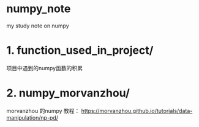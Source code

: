 # numpy_note
my study note on numpy


# 1. function_used_in_project/
   项目中遇到的numpy函数的积累
# 2. numpy_morvanzhou/
   morvanzhou 的numpy 教程：  https://morvanzhou.github.io/tutorials/data-manipulation/np-pd/ 
